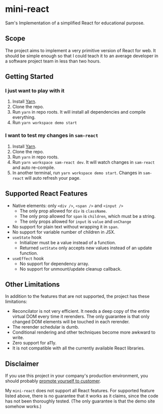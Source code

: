 # mini-react

Sam's Implementation of a simplified React for educational purpose.

## Scope

The project aims to implement a very primitive version of React for web. It should be simple enough
so that I could teach it to an average developer in a software project team in less than two hours.

## Getting Started

### I just want to play with it

1. Install [Yarn](https://classic.yarnpkg.com/lang/en/).
2. Clone the repo.
3. Run `yarn` in repo roots. It will install all dependencies and compile everything.
4. Run `yarn workspace demo start`

### I want to test my changes in `sam-react`

1. Install [Yarn](https://classic.yarnpkg.com/lang/en/).
2. Clone the repo.
3. Run `yarn` in repo roots.
4. Run `yarn workspace sam-react dev`. It will watch changes in `sam-react` and auto re-compile.
5. In another terminal, run `yarn workspace demo start`. Changes in `sam-react` will auto refresh
   your page.

## Supported React Features

- Native elements: only `<div />`, `<span />` and `<input />`
  - The only prop allowed for `div` is `className`.
  - The only prop allowed for `span` is `children`, which must be a string.
  - The only props allowed for `input` is `value` and `onChange`
- No support for plain text without wrapping it in `span`.
- No support for variable number of children in JSX.
- `useState` hook
  - Initializer must be a value instead of a function.
  - Returned `setState` only accepts new values instead of an update function.
- `useEffect` hook
  - No support for dependency array.
  - No support for unmount/update cleanup callback.

## Other Limitations

In addition to the features that are not supported, the project has these limitations:

- Reconcilator is not very efficient. It needs a deep copy of the entire virtual DOM every time it
  rerenders. The only guarantee is that only changed DOM elements will be touched in each rerender.
- The rerender schedular is dumb.
- Conditional rendering and other techniques become more awkward to write.
- Zero support for a11y.
- It is not compatible with all the currently available React libraries.

## Disclaimer

If you use this project in your company's production environment, you should probably
[promote yourself to customer](https://i.redd.it/qqlqmc8evvt31.jpg).

My `mini-react` does not support all React features. For supported feature listed above, there is no
guarantee that it works as it claims, since the code has not been thoroughly tested. (The only
guarantee is that the demo site somehow works.)
